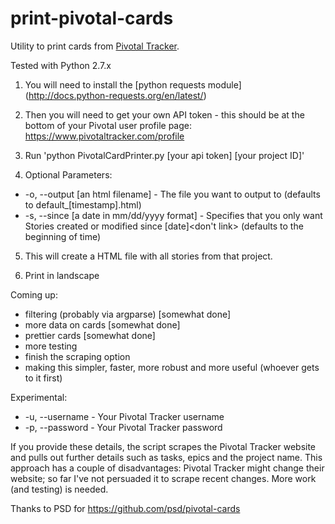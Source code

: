 print-pivotal-cards
===================

Utility to print cards from [Pivotal Tracker](http://www.pivotaltracker.com). 

Tested with Python 2.7.x

1. You will need to install the [python requests module] (http://docs.python-requests.org/en/latest/)

2. Then you will need to get your own API token - this should be at the bottom of your Pivotal user profile page:
https://www.pivotaltracker.com/profile

3. Run 'python PivotalCardPrinter.py [your api token] [your project ID]' 

4. Optional Parameters:
  *  -o, --output [an html filename] - The file you want to output to (defaults to default_[timestamp].html)
  *  -s, --since [a date in mm/dd/yyyy format] - Specifies that you only want Stories created or modified since [date]<don't link> (defaults to the beginning of time)

5. This will create a HTML file with all stories from that project. 

6. Print in landscape

Coming up:
- filtering (probably via argparse) [somewhat done]
- more data on cards [somewhat done]
- prettier cards [somewhat done]
- more testing
- finish the scraping option
- making this simpler, faster, more robust and more useful (whoever gets to it first) 

Experimental:
  *  -u, --username - Your Pivotal Tracker username
  *  -p, --password - Your Pivotal Tracker password
  
If you provide these details, the script scrapes the Pivotal Tracker website and pulls out further details such as tasks, epics and the project name.  This approach has a couple of disadvantages: Pivotal Tracker might change their website; so far I've not persuaded it to scrape recent changes.  More work (and testing) is needed.

Thanks to PSD for https://github.com/psd/pivotal-cards
